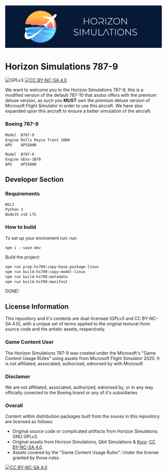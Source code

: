 ![HS-Logo](./branding/Horizon_Simulations.png)

# Horizon Simulations 787-9
![GPLv3](https://img.shields.io/badge/License-GPLv3-blue) [![CC BY-NC-SA 4.0][cc-by-nc-sa-shield]][cc-by-nc-sa] 

We want to welcome you to the Horizon Simulations 787-9, this is a modified version of the default 787-10 that asobo offers with the premium deluxe version, as such you **MUST** own the premium deluxe version of Microsoft Flight Simulator in order to use this aircraft. We have also expanded upon this aircraft to ensure a better simulation of the aircraft.

### Boeing 787-9

```
Model  B787-9
Engine Rolls Royce Trent 1000
APU    APS5000
```
```
Model  B787-9
Engine GEnx-1B70
APU    APS5000
```

## Developer Section
### Requirements
    WSL2 
    Python 3
    NodeJS v18 LTS
### How to build
To set up your enviroment run: 
run:
```shell
npm i --save-dev
```

Build the project:
```
npm run prep-hs789:copy-base-package-linux
npm run build-hs789:copy-model-linux
npm run build-hs789:metadata
npm run build-hs789:manifest
```

DONE!

## License Information

This repository and it's contents are dual-licensed (GPLv3 and CC BY-NC-SA 4.0), with a unique set of terms applied to the original textural-form source code and the artistic assets, respectively.

### Game Content User

The Horizon Simulations 787-9 was created under the Microsoft's "Game Content Usage RUles" using assets from Microsoft Flight Simulator 2020. It is not affiliated, associated, authorized, ednorsed by with Mictosoft

### Disclamer

We are not affiliated, associated, authorized, ednorsed by, or in any way officially conected to the Boeing brand or any of it's subsidiaries

### Overall

Content within distribution packages built from the soures in this repository are licensed as follows:
- Original source code or complicated artifacts from Horizon Simulatons: GNU GPLv3.
- Original assets from Horizon Simulations, Qbit Simulations & [Kuro](https://github.com/Kurorin-fs): [CC BY-NC-SA 4.0][cc-by-nc-sa].
- Assets covered by the "Game Content Usage Rules": Under the license granted by those rules.

[![CC BY-NC-SA 4.0][cc-by-nc-sa-image]][cc-by-nc-sa]

[cc-by-nc-sa]: http://creativecommons.org/licenses/by-nc-sa/4.0/
[cc-by-nc-sa-image]: https://licensebuttons.net/l/by-nc-sa/4.0/88x31.png
[cc-by-nc-sa-shield]: https://img.shields.io/badge/License-CC%20BY--NC--SA%204.0-lightgrey.svg

